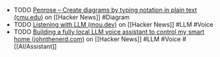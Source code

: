 - TODO [Penrose – Create diagrams by typing notation in plain text (cmu.edu)](https://news.ycombinator.com/item?id=38965636) on [[Hacker News]] #Diagram
- TODO [Listening with LLM (mou.dev)](https://news.ycombinator.com/item?id=38981216) on [[Hacker News]] #LLM #Voice
- TODO [Building a fully local LLM voice assistant to control my smart home (johnthenerd.com)](https://news.ycombinator.com/item?id=38985152) on [[Hacker News]] #LLM #Voice #[[AI/Assistant]]